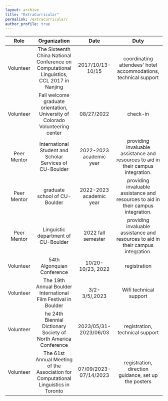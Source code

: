 ```yaml
---
layout: archive
title: "ExtraCurricular"
permalink: /extracurricular/
author_profile: true
---
```


|    Role     |                                       Organization                                        |          Date           |                                       Duty                                        |
|:-----------:|:-----------------------------------------------------------------------------------------:|:-----------------------:|:---------------------------------------------------------------------------------:|
|  Volunteer  | The Sixteenth China National Conference on Computational Linguistics, CCL 2017 in Nanjing |    2017/10/13-10/15     |          coordinating attendees' hotel accommodations, technical support          | 
|  Volunteer  |       Fall welcome graduate orientation, University of Colorado Volunteering center       |       08/27/2022        |                                     check-in                                      |
| Peer Mentor |                 International Student and Scholar Services of CU-Boulder                  | 2022-2023 academic year | providing invaluable assistance and resources to aid in their campus integration. |
| Peer Mentor |                               graduate school of CU-Boulder                               | 2022-2023 academic year | providing invaluable assistance and resources to aid in their campus integration. |
| Peer Mentor |                            Linguistic department of CU-Boulder                            |   2022 fall semester    | providing invaluable assistance and resources to aid in their campus integration. |
|  Volunteer  |54th Algonquian Conference|    10/20-10/23, 2022    |                                   registration                                    |
|  Volunteer  | The 19th Annual Boulder International Film Festival in Boulder| 3/2-3/5/,2023| Wifi technical support|
|  Volunteer  | he 24th Biennial Dictionary Society of North America Conference| 2023/05/31-2023/06/03|                          registration, technical support                          |
|Volunteer| The 61st Annual Meeting of the Association for Computational Linguistics in Toronto| 07/09/2023-07/14/2023| registration, direction guidance, set up the posters|